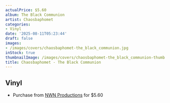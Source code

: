 ```yaml
---
actualPrice: $5.60
album: The Black Communion
artist: Chaosbaphomet
categories:
- Vinyl
date: '2025-08-11T05:23:44'
draft: false
images:
- /images/covers/chaosbaphomet-the_black_communion.jpg
inStock: true
thumbnailImage: /images/covers/chaosbaphomet-the_black_communion-thumb.jpg
title: Chaosbaphomet - The Black Communion
---
```


## Vinyl
* Purchase from [NWN Productions](http://shop.nwnprod.com/index.php?route=product/product&path=76&product_id=26565&sort=pd.name&order=ASC) for $5.60
